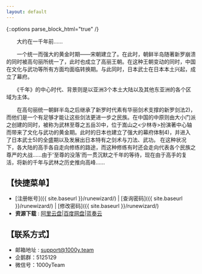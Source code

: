 ```yaml
---
layout: default
---
```


{::options parse_block_html="true" /}

<div style="max-width:600px;">
  <section>
　　大约在一千年前……

　　一个统一而强大的黄金时期――宋朝建立了。在此时，朝鲜半岛随著新罗崩溃的同时被高句丽所统一了，此时也成立了高丽王朝。在这种王朝变动的同时，中国在文化与武功等所有方面均面临转换期。与此同时，日本武士在日本本土兴起，成立了幕府。

　　《千年》的中心时代、背景则是以亚洲3个本土大陆以及其他东亚洲的各个区域为主体。

　　在高句丽统一朝鲜半岛之后继承了新罗时代素有华丽剑术支撑的新罗剑法2)，而他们是一个有足够才能让这些剑法更进一步之民族。在中国的中原则由大小门派之创建的同时，被称为武林至尊之五岳3)中，位于嵩山之<少林寺>扮演著中心轴而带来了文化与武功的黄金期。此时的日本也建立了强大的幕府体制4)，并进入了日本武士5)的全盛期以及发展出日本特有之剑术与刀法、武功。 在这种状况下，各大陆的高手各自走向修练的路途，而这种修练有时还会走向代表各个民族之尊严的大战......由于'至尊的没落'而一贯沉默之千年的等待，现在由于高手的复活，将新的千年与武林之历史推向高峰......
  </section>

  <section>

  ## 【快捷菜单】
  - [注册帐号]({{ site.baseurl }}/runewizard/) | [查询密码]({{ site.baseurl }}/runewizard/) | [修改密码]({{ site.baseurl }}/runewizard/) 
  - **资源下载** : [阿里云盘](http://www.aliyun.com)|[百度网盘](http://pan.baidu.com)|[蓝奏云](http://www.lanzou.com)

  </section>

  <section>

  ## 【联系方式】
  - 邮箱地址 : support@1000y.team
  - 企鹅群：5125129
  - 微信号：1000yTeam
  
  </section>

</div>
